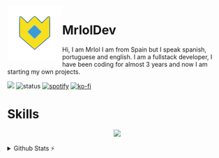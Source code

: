 <img align='left' src='./assets/logo.gif' width='25%' heigh="35%">

# MrlolDev

Hi, I am Mrlol I am from Spain but I speak spanish, portuguese and english. I am a fullstack developer, I have been coding for almost 3 years and now I am starting my own projects.

![](https://komarev.com/ghpvc/?username=MrlolGFX&color=2062af&label=Profile+views)
![status](https://nocache.advaith.workers.dev?url=https://img.shields.io/endpoint?url=https://dev.discordprofiles.me/api/badge/status/530102778408861706?simple=true)
[![spotify](https://nocache.advaith.workers.dev?url=https://img.shields.io/endpoint?url=https://dev.discordprofiles.me/api/badge/spotify/530102778408861706)](https://dev.discordprofiles.me/openspotify/276544649148235776)
[![ko-fi](https://ko-fi.com/img/githubbutton_sm.svg)](https://ko-fi.com/U7U5H70V5)

# Skills
<p align="center">
<img src="https://skillicons.dev/icons?i=js,ts,vercel,vscode,nodejs,nextjs,react,tailwind,md,discord,git,github,docker,nginx,html,css,cloudflare,mongodb,mysql,postgres,redis,sqlite,supabase,sequelize,astro,express,bash,powershell,electron,boostrap,ps&theme=dark"
</p>
 
 <details>
  <summary>Github Stats ⚡</summary>
  
  <a href="#">![Github stats](https://github-readme-stats.vercel.app/api?username=MrlolDev&theme=transparent&count_private=true&hide_border=true&line_height=20)</a>
  <a href="#">![Top Langs](https://github-readme-stats.vercel.app/api/top-langs/?username=MrlolDev&layout=compact&theme=transparent&count_private=true&hide_border=true)</a>
</details>
